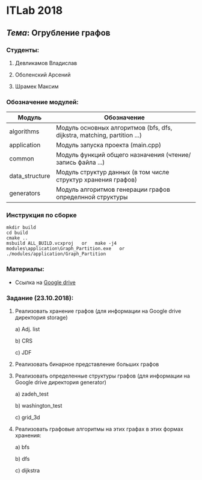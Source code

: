 # ITLab 2018
## <b><i>Тема</i></b>: Огрубление графов
### Студенты:
1) Девликамов Владислав

2) Оболенский Арсений

3) Шрамек Максим

### Обозначение модулей:

| Модуль         | Обозначение                                                              |
|----------------|--------------------------------------------------------------------------|
| algorithms     | Модуль основных алгоритмов (bfs, dfs, dijkstra, matching, partition ...) |
| application    | Модуль запуска проекта (main.cpp)                                        |
| common         | Модуль функций общего назначения (чтение/запись файла ...)               |
| data_structure | Модуль структур данных (в том числе структур хранения графов)            |
| generators     | Модуль алгоритмов генерации графов определнной структуры                 |

### Инструкция по сборке

```
mkdir build
cd build
cmake ..
msbuild ALL_BUILD.vcxproj   or   make -j4
modules\application\Graph_Partition.exe   or   ./modules/application/Graph_Partition
```

### Материалы:
* Ссылка на [Google drive](https://drive.google.com/drive/folders/1tVuATbCl1Kc5TMwlbntEZXAiG7QLDulV?usp=sharing)

### Задание (23.10.2018):

1) Реализовать хранение графов (для информации на Google drive директория storage)

    a) Adj. list

    b) CRS

    c) JDF

2) Реализовать бинарное представление больших графов

3) Реализовать определенные структуры графов (для информации на Google drive директория generator)

    a) zadeh_test

    b) washington_test

    c) grid_3d

4) Реализовать графовые алгоритмы на этих графах в этих формах хранения:

    a) bfs

    b) dfs
    
    c) dijkstra
